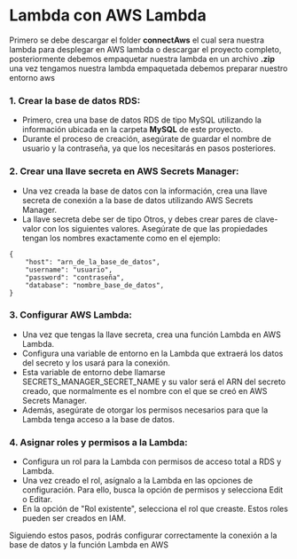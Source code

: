 # Lambda con AWS Lambda

Primero se debe descargar el folder **connectAws** el cual sera nuestra lambda para desplegar en AWS lambda
o descargar el proyecto completo, posteriormente debemos empaquetar nuestra lambda en un archivo **.zip** una vez
tengamos nuestra lambda empaquetada debemos preparar nuestro entorno aws

### 1. Crear la base de datos RDS:

- Primero, crea una base de datos RDS de tipo MySQL utilizando la información ubicada en la carpeta **MySQL** de este proyecto.
- Durante el proceso de creación, asegúrate de guardar el nombre de usuario y la contraseña, ya que los necesitarás en pasos posteriores.

### 2. Crear una llave secreta en AWS Secrets Manager:

- Una vez creada la base de datos con la información, crea una llave secreta de conexión a la base de datos utilizando AWS Secrets Manager.
- La llave secreta debe ser de tipo Otros, y debes crear pares de clave-valor con los siguientes valores. Asegúrate de que las propiedades tengan los nombres exactamente como en el ejemplo:

```
{
    "host": "arn_de_la_base_de_datos",
    "username": "usuario",
    "password": "contraseña",
    "database": "nombre_base_de_datos",
}
```

### 3. Configurar AWS Lambda:

- Una vez que tengas la llave secreta, crea una función Lambda en AWS Lambda.
- Configura una variable de entorno en la Lambda que extraerá los datos del secreto y los usará para la conexión.
- Esta variable de entorno debe llamarse SECRETS_MANAGER_SECRET_NAME y su valor será el ARN del secreto creado, que normalmente es el nombre con el que se creó en AWS Secrets Manager.
- Además, asegúrate de otorgar los permisos necesarios para que la Lambda tenga acceso a la base de datos.

### 4. Asignar roles y permisos a la Lambda:

- Configura un rol para la Lambda con permisos de acceso total a RDS y Lambda.
- Una vez creado el rol, asígnalo a la Lambda en las opciones de configuración. Para ello, busca la opción de permisos y selecciona Edit o Editar.
- En la opción de "Rol existente", selecciona el rol que creaste. Estos roles pueden ser creados en IAM.

Siguiendo estos pasos, podrás configurar correctamente la conexión a la base de datos y la función Lambda en AWS